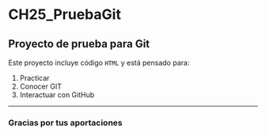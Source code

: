# CH25_PruebaGit
## Proyecto de prueba para Git

Este proyecto incluye código `HTML` y está pensado para:
1. Practicar
2. Conocer GIT
3. Interactuar con GitHub

---

### Gracias por tus aportaciones